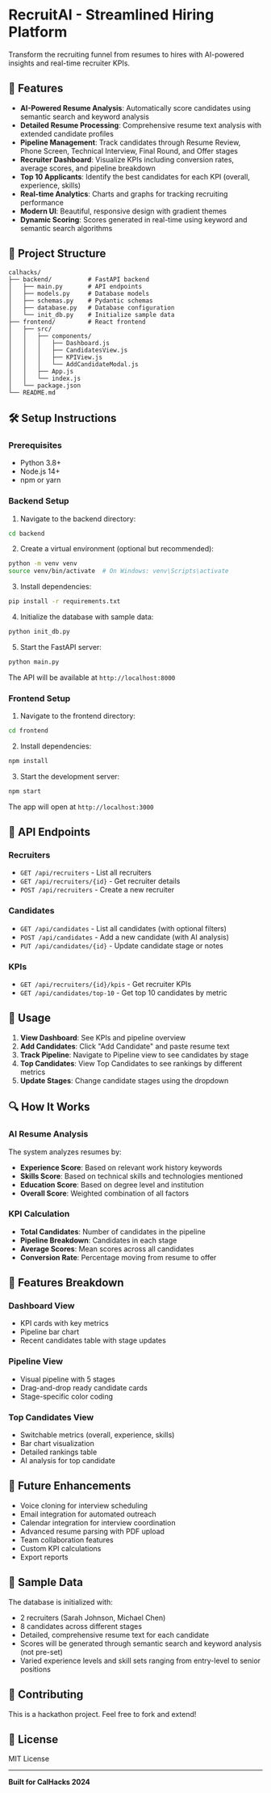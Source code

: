# RecruitAI - Streamlined Hiring Platform

Transform the recruiting funnel from resumes to hires with AI-powered insights and real-time recruiter KPIs.

## 🚀 Features

- **AI-Powered Resume Analysis**: Automatically score candidates using semantic search and keyword analysis
- **Detailed Resume Processing**: Comprehensive resume text analysis with extended candidate profiles
- **Pipeline Management**: Track candidates through Resume Review, Phone Screen, Technical Interview, Final Round, and Offer stages
- **Recruiter Dashboard**: Visualize KPIs including conversion rates, average scores, and pipeline breakdown
- **Top 10 Applicants**: Identify the best candidates for each KPI (overall, experience, skills)
- **Real-time Analytics**: Charts and graphs for tracking recruiting performance
- **Modern UI**: Beautiful, responsive design with gradient themes
- **Dynamic Scoring**: Scores generated in real-time using keyword and semantic search algorithms

## 📁 Project Structure

```
calhacks/
├── backend/          # FastAPI backend
│   ├── main.py       # API endpoints
│   ├── models.py     # Database models
│   ├── schemas.py    # Pydantic schemas
│   ├── database.py   # Database configuration
│   └── init_db.py    # Initialize sample data
├── frontend/         # React frontend
│   ├── src/
│   │   ├── components/
│   │   │   ├── Dashboard.js
│   │   │   ├── CandidatesView.js
│   │   │   ├── KPIView.js
│   │   │   └── AddCandidateModal.js
│   │   ├── App.js
│   │   └── index.js
│   └── package.json
└── README.md
```

## 🛠️ Setup Instructions

### Prerequisites

- Python 3.8+
- Node.js 14+
- npm or yarn

### Backend Setup

1. Navigate to the backend directory:
```bash
cd backend
```

2. Create a virtual environment (optional but recommended):
```bash
python -m venv venv
source venv/bin/activate  # On Windows: venv\Scripts\activate
```

3. Install dependencies:
```bash
pip install -r requirements.txt
```

4. Initialize the database with sample data:
```bash
python init_db.py
```

5. Start the FastAPI server:
```bash
python main.py
```

The API will be available at `http://localhost:8000`

### Frontend Setup

1. Navigate to the frontend directory:
```bash
cd frontend
```

2. Install dependencies:
```bash
npm install
```

3. Start the development server:
```bash
npm start
```

The app will open at `http://localhost:3000`

## 📖 API Endpoints

### Recruiters
- `GET /api/recruiters` - List all recruiters
- `GET /api/recruiters/{id}` - Get recruiter details
- `POST /api/recruiters` - Create a new recruiter

### Candidates
- `GET /api/candidates` - List all candidates (with optional filters)
- `POST /api/candidates` - Add a new candidate (with AI analysis)
- `PUT /api/candidates/{id}` - Update candidate stage or notes

### KPIs
- `GET /api/recruiters/{id}/kpis` - Get recruiter KPIs
- `GET /api/candidates/top-10` - Get top 10 candidates by metric

## 🎯 Usage

1. **View Dashboard**: See KPIs and pipeline overview
2. **Add Candidates**: Click "Add Candidate" and paste resume text
3. **Track Pipeline**: Navigate to Pipeline view to see candidates by stage
4. **Top Candidates**: View Top Candidates to see rankings by different metrics
5. **Update Stages**: Change candidate stages using the dropdown

## 🔍 How It Works

### AI Resume Analysis

The system analyzes resumes by:
- **Experience Score**: Based on relevant work history keywords
- **Skills Score**: Based on technical skills and technologies mentioned
- **Education Score**: Based on degree level and institution
- **Overall Score**: Weighted combination of all factors

### KPI Calculation

- **Total Candidates**: Number of candidates in the pipeline
- **Pipeline Breakdown**: Candidates in each stage
- **Average Scores**: Mean scores across all candidates
- **Conversion Rate**: Percentage moving from resume to offer

## 🎨 Features Breakdown

### Dashboard View
- KPI cards with key metrics
- Pipeline bar chart
- Recent candidates table with stage updates

### Pipeline View
- Visual pipeline with 5 stages
- Drag-and-drop ready candidate cards
- Stage-specific color coding

### Top Candidates View
- Switchable metrics (overall, experience, skills)
- Bar chart visualization
- Detailed rankings table
- AI analysis for top candidate

## 🚧 Future Enhancements

- Voice cloning for interview scheduling
- Email integration for automated outreach
- Calendar integration for interview coordination
- Advanced resume parsing with PDF upload
- Team collaboration features
- Custom KPI calculations
- Export reports

## 📝 Sample Data

The database is initialized with:
- 2 recruiters (Sarah Johnson, Michael Chen)
- 8 candidates across different stages
- Detailed, comprehensive resume text for each candidate
- Scores will be generated through semantic search and keyword analysis (not pre-set)
- Varied experience levels and skill sets ranging from entry-level to senior positions

## 🤝 Contributing

This is a hackathon project. Feel free to fork and extend!

## 📄 License

MIT License

---

**Built for CalHacks 2024**

